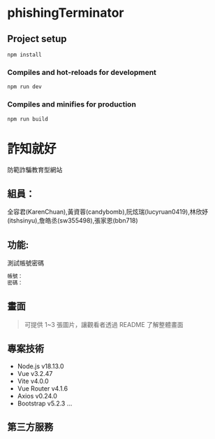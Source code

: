# phishingTerminator

## Project setup
```
npm install
```

### Compiles and hot-reloads for development
```
npm run dev
```

### Compiles and minifies for production
```
npm run build
```

# 詐知就好
防範詐騙教育型網站

## 組員：
全容君(KarenChuan),黃資蓉(candybomb),阮炫瑞(lucyruan0419),林欣妤(itshsinyu),詹皓丞(sw355498),張家恩(bbn718)

## 功能:
測試帳號密碼 
```bash
帳號： 
密碼： 
```

## 畫面

> 可提供 1~3 張圖片，讓觀看者透過 README 了解整體畫面

<!-- ![範例圖片 1](https://fakeimg.pl/500/) -->
<!-- ![範例圖片 2](https://fakeimg.pl/500/) -->


## 專案技術

- Node.js v18.13.0
- Vue v3.2.47
- Vite v4.0.0
- Vue Router v4.1.6
- Axios v0.24.0
- Bootstrap v5.2.3
...

## 第三方服務


